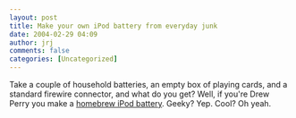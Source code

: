 ```yaml
---
layout: post
title: Make your own iPod battery from everyday junk
date: 2004-02-29 04:09
author: jrj
comments: false
categories: [Uncategorized]
---
```

Take a couple of household batteries, an empty box of playing cards, and a standard firewire connector, and what do you get? Well, if you're Drew Perry you make a <a href="http://drewperry.co.uk/index.php?do=iPod&amp;ipod=battery" target="_blank">homebrew iPod battery</a>. Geeky? Yep. Cool? Oh yeah.
